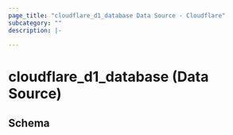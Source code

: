 ```yaml
---
page_title: "cloudflare_d1_database Data Source - Cloudflare"
subcategory: ""
description: |-
  
---
```


# cloudflare_d1_database (Data Source)




<!-- schema generated by tfplugindocs -->
## Schema


